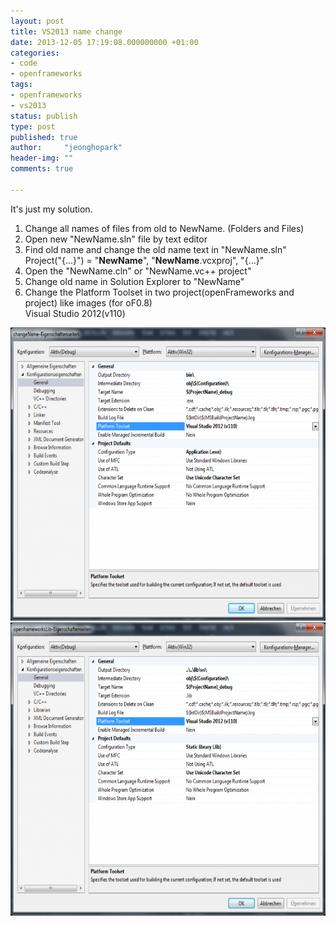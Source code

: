 ```yaml
---
layout: post
title: VS2013 name change
date: 2013-12-05 17:19:08.000000000 +01:00
categories:
- code
- openframeworks
tags:
- openframeworks
- vs2013
status: publish
type: post
published: true
author:     "jeonghopark"
header-img: ""
comments: true

---
```

It's just my solution.

<ol>
<li>
Change all names of files from old to NewName. (Folders and Files)

</li>
<li>
Open new "NewName.sln" file by text editor

</li>
<li>
Find old name and change the old name text in "NewName.sln"<br />
Project("{...}") = "<strong>NewName</strong>", "<strong>NewName</strong>.vcxproj", "{...}"

</li>
<li>
Open the "NewName.cln" or "NewName.vc++ project"

</li>
<li>
Change old name in Solution Explorer to "NewName"

</li>
<li>
Change the Platform Toolset in two project(openFrameworks and project) like images (for oF0.8)<br />
Visual Studio 2012(v110)

</li>
</ol>
<img src="/assets/eigenschaften_project-800x596.png" alt="eigenschaften_project" width="630" height="469" class="alignnone size-large wp-image-4248" />

<img src="/assets/eigenschaften_oF-800x596.png" alt="eigenschaften_oF" width="630" height="469" class="alignnone size-large wp-image-4247" />
